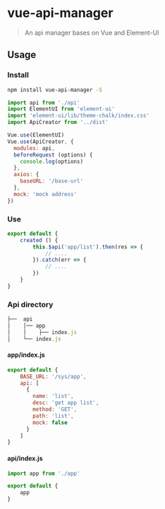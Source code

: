 # vue-api-manager

> An api manager bases on Vue and Element-UI

## Usage

### Install

```bash
npm install vue-api-manager -S
```

```js
import api from './api'
import ElementUI from 'element-ui'
import 'element-ui/lib/theme-chalk/index.css'
import ApiCreator from '../dist'

Vue.use(ElementUI)
Vue.use(ApiCreator, {
  modules: api,
  beforeRequest (options) {
    console.log(options)
  },
  axios: {
    baseURL: '/base-url'
  },
  mock: 'mock address'
})
```

### Use
```js
export default {
    created () {
        this.$api('app/list').then(res => {
            // ....
        }).catch(err => {
            // ....
        })
    }
}
```

### Api directory

```js
├──  api
│    │── app
│    │    ├── index.js
│    └── index.js   
```

#### app/index.js
```js
export default {
    BASE_URL: '/sys/app',
    api: [
      {
        name: 'list',
        desc: 'get app list',
        method: 'GET',
        path: 'list',
        mock: false
      }
    ]
}
```

#### api/index.js
```js
import app from './app'

export default {
    app
}
```